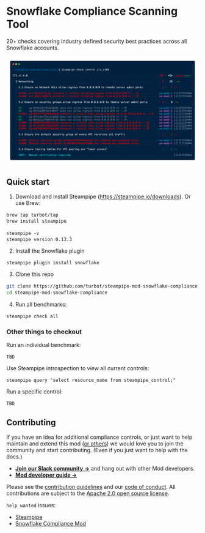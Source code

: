 # Snowflake Compliance Scanning Tool

20+ checks covering industry defined security best practices across all Snowflake accounts.

![image](https://raw.githubusercontent.com/turbot/steampipe-mod-aws-compliance/main/docs/aws_cis_v140_console.png)

## Quick start

1) Download and install Steampipe (https://steampipe.io/downloads). Or use Brew:

```shell
brew tap turbot/tap
brew install steampipe

steampipe -v
steampipe version 0.13.3
```

2) Install the Snowflake plugin
```shell
steampipe plugin install snowflake
```

3) Clone this repo
```sh
git clone https://github.com/turbot/steampipe-mod-snowflake-compliance.git
cd steampipe-mod-snowflake-compliance
```

4) Run all benchmarks:
```shell
steampipe check all
```

### Other things to checkout

Run an individual benchmark:
```shell
TBD
```

Use Steampipe introspection to view all current controls:
```
steampipe query "select resource_name from steampipe_control;"
```

Run a specific control:
```shell
TBD
```

## Contributing

If you have an idea for additional compliance controls, or just want to help maintain and extend this mod ([or others](https://github.com/topics/steampipe-mod)) we would love you to join the community and start contributing. (Even if you just want to help with the docs.)

- **[Join our Slack community →](https://join.slack.com/t/steampipe/shared_invite/zt-oij778tv-lYyRTWOTMQYBVAbtPSWs3g)** and hang out with other Mod developers.
- **[Mod developer guide →](https://steampipe.io/docs/using-steampipe/writing-controls)**

Please see the [contribution guidelines](https://github.com/turbot/steampipe/blob/main/CONTRIBUTING.md) and our [code of conduct](https://github.com/turbot/steampipe/blob/main/CODE_OF_CONDUCT.md). All contributions are subject to the [Apache 2.0 open source license](https://github.com/turbot/steampipe-mod-snowflake-compliance/blob/main/LICENSE).

`help wanted` issues:
- [Steampipe](https://github.com/turbot/steampipe/labels/help%20wanted)
- [Snowflake Compliance Mod](https://github.com/turbot/steampipe-mod-snowflake-compliance/labels/help%20wanted)

